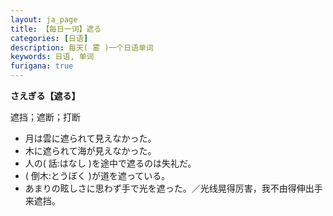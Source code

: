 ```yaml
---
layout: ja_page
title: 【每日一词】遮る
categories: [日语]
description: 每天( 雾 )一个日语单词
keywords: 日语, 单词
furigana: true
---
```


**さえぎる【遮る】**

遮挡；遮断；打断

*   月は雲に遮られて見えなかった。
*   木に遮られて海が見えなかった。
*   人の( 話:はなし )を途中で遮るのは失礼だ。
*   ( 倒木:とうぼく )が道を遮っている。
*   あまりの眩しさに思わず手で光を遮った。／光线晃得厉害，我不由得伸出手来遮挡。